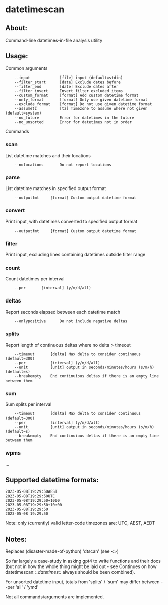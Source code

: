 # datetimescan

## About:

Command-line datetimes-in-file analysis utility 

## Usage:

Common arguments

        --input             [file] input (default=stdin)
        --filter_start      [date] Exclude dates before
        --filter_end        [date] Exclude dates after
        --filter_invert     Invert filter excluded items
        --custom_format     [format] Add custom datetime format
        --only_format       [format] Only use given datetime format
        --exclude_format    [format] Do not use given datetime format
        --assumetz          [tz] Timezone to assume where not given (default=system)
        --no_future         Error for datetimes in the future
        --no_unsorted       Error for datetimes not in order

Commands

### scan

List datetime matches and their locations

        --nolocations       Do not report locations

### parse

List datetime matches in specified output format

        --outputfmt     [format] Custom output datetime format

### convert

Print input, with datetimes converted to specified output format

        --outputfmt     [format] Custom output datetime format

### filter

Print input, excluding lines containing datetimes outside filter range

### count

Count datetimes per interval

        --per       [interval] (y/m/d/all)

### deltas

Report seconds elapsed between each datetime match

        --onlypositive      Do not include negative deltas

### splits

Report length of continuous deltas where no delta > timeout

        --timeout       [delta] Max delta to consider continuous (default=300)
        --per           [interval] (y/m/d/all)
        --unit          [unit] output in seconds/minutes/hours (s/m/h) (default=s)
        --breakempty    End continuious deltas if there is an empty line between them

### sum

Sum splits per interval

        --timeout       [delta] Max delta to consider continuous (default=300)
        --per           [interval] (y/m/d/all)
        --unit          [unit] output in seconds/minutes/hours (s/m/h) (default=s)
        --breakempty    End continuious deltas if there is an empty line between them

### wpms

...

## Supported datetime formats:

    2023-05-08T19:29:50AEST 
    2023-05-08T19:29:50UTC 
    2023-05-08T19:29:50+1000
    2023-05-08T19:29:50+10:00
    2023-05-08T19:29:50
    2023-05-08 19:29:50

Note: only (currently) valid letter-code timezones are: UTC, AEST, AEDT

## Notes:

Replaces (disaster-made-of-python) 'dtscan' (see <>)

So far largely a case-study in asking gpt4 to write functions and their docs (but not in how the whole thing might be laid out - see Continues on how datetimescan::*_datetimes::* always should be been combined).

For unsorted datetime input, totals from 'splits' / 'sum' may differ between --per 'all' / 'ymd'

Not all commands/arguments are implemented.

